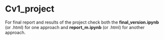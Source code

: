 # Cv1_project

For final report and results of the project check both the **final_version.ipynb** (or .html) for one approach and **report_m.ipynb** (or .html) for another approach.